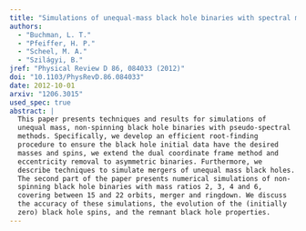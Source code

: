 ```yaml
---
title: "Simulations of unequal-mass black hole binaries with spectral methods"
authors:
  - "Buchman, L. T."
  - "Pfeiffer, H. P."
  - "Scheel, M. A."
  - "Szilágyi, B."
jref: "Physical Review D 86, 084033 (2012)"
doi: "10.1103/PhysRevD.86.084033"
date: 2012-10-01
arxiv: "1206.3015"
used_spec: true
abstract: |
  This paper presents techniques and results for simulations of
  unequal mass, non-spinning black hole binaries with pseudo-spectral
  methods. Specifically, we develop an efficient root-finding
  procedure to ensure the black hole initial data have the desired
  masses and spins, we extend the dual coordinate frame method and
  eccentricity removal to asymmetric binaries. Furthermore, we
  describe techniques to simulate mergers of unequal mass black holes.
  The second part of the paper presents numerical simulations of non-
  spinning black hole binaries with mass ratios 2, 3, 4 and 6,
  covering between 15 and 22 orbits, merger and ringdown. We discuss
  the accuracy of these simulations, the evolution of the (initially
  zero) black hole spins, and the remnant black hole properties.
---
```

